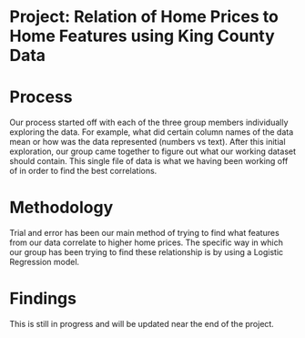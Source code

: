 # Project: Relation of Home Prices to Home Features using King County Data

# Process
Our process started off with each of the three group members individually exploring the data.
For example, what did certain column names of the data mean or how was the data represented (numbers vs text).
After this initial exploration, our group came together to figure out what our working dataset should contain.
This single file of data is what we having been working off of in order to find the best correlations.

# Methodology
Trial and error has been our main method of trying to find what features from our data correlate to higher home prices.
The specific way in which our group has been trying to find these relationship is by using a Logistic Regression model.

# Findings
This is still in progress and will be updated near the end of the project.
